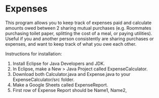 # Expenses

This program allows you to keep track of expenses paid and calculate amounts owed between 2 sharing mutual purchases (e.g. Roommates purchasing toilet paper, splitting the cost of a meal, or paying utilities). Useful if you and another person consistently are sharing purchases or expenses, and want to keep track of what you owe each other.

Instructions for installation:
1. Install Eclipse for Java Developers and JDK. 
2. In Eclipse, make a New > Java Project called ExpenseCalculator.
3. Download both Calculator.java and Expense.java to your ExpenseCalculator/src folder.
4. Make a Google Sheets called ExpenseReport.
5. First row of Expense  Report should be Name1, Name2, 
